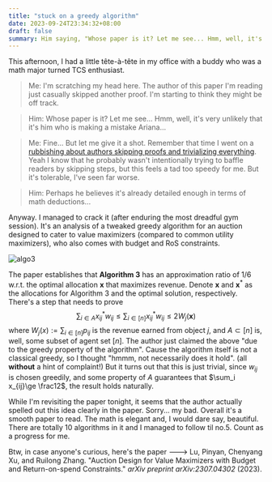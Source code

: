 ```yaml
---
title: "stuck on a greedy algorithm"
date: 2023-09-24T23:34:32+08:00
draft: false
summary: Him saying, "Whose paper is it? Let me see... Hmm, well, it's very unlikely that it's him who is making a mistake Ariana..."
---
```


This afternoon, I had a little tête-à-tête in my office with a buddy who was a math major turned TCS enthusiast.

> Me: I'm scratching my head here. The author of this paper I'm reading just casually skipped another proof. I'm starting to think they might be off track.

> Him: Whose paper is it? Let me see... Hmm, well, it's very unlikely that it's him who is making a mistake Ariana...

> Me: Fine... But let me give it a shot. Remember that time I went on a [rubbishing about authors skipping proofs and trivializing everything](https://aritang.github.io/posts/with_all_due_respect/). Yeah I know that he probably wasn't intentionally trying to baffle readers by skipping steps, but this feels a tad too speedy for me. But it's tolerable, I've seen far worse.

> Him: Perhaps he believes it's already detailed enough in terms of math deductions...

Anyway. I managed to crack it (after enduring the most dreadful gym session). It's an analysis of a tweaked greedy algorithm for an auction designed to cater to value maximizers (compared to common utility maximizers), who also comes with budget and RoS constraints.

![algo3](/conversations/algo3.jpeg)

The paper establishes that **Algorithm 3** has an approximation ratio of $1/6$ w.r.t. the optimal allocation $\mathbf x$ that maximizes revenue. Denote $\mathbf x$ and $\mathbf x^*$ as the allocations for Algorithm 3 and the optimal solution, respectively. There's a step that needs to prove
$$
\sum_{i\in A}x_{ij}^*w_{ij}\le \sum_{i\in [n]}x_{ij}^*w_{ij}\le 2W_j(\mathbf x)
$$
where $W_j(x):=\sum_{i\in [n]} p_{ij}$ is the revenue earned from object $j$, and $A\subset [n]$ is, well, some subset of agent set $[n]$. The author just claimed the above "due to the greedy property of the algorithm". Cause the algorithm itself is not a classical greedy, so I thought "hmmm, not necessarily does it hold". (all **without** a hint of complaint!) But it turns out that this is just trivial, since $w_{ij}$ is chosen greedily, and some property of $A$ guarantees that $\sum_i x_{ij}\ge \frac12$, the result holds naturally.

While I'm revisiting the paper tonight, it seems that the author actually spelled out this idea clearly in the paper. Sorry... my bad. Overall it's a smooth paper to read. The math is elegant and, I would dare say, beautiful. There are totally 10 algorithms in it and I managed to follow til no.5. Count as a progress for me.

Btw, in case anyone's curious, here's the paper ---> Lu, Pinyan, Chenyang Xu, and Ruilong Zhang. "Auction Design for Value Maximizers with Budget and Return-on-spend Constraints." *arXiv preprint arXiv:2307.04302* (2023).
